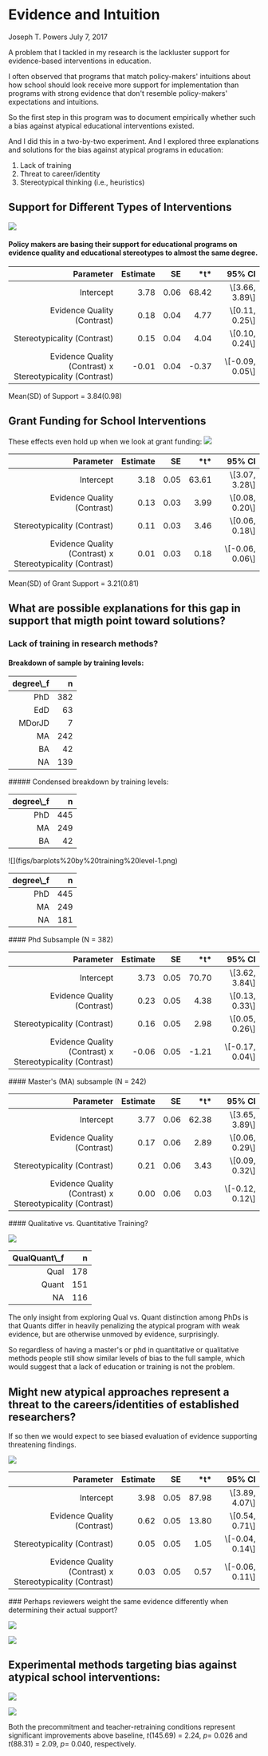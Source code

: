 Evidence and Intuition
================
Joseph T. Powers
July 7, 2017

A problem that I tackled in my research is the lackluster support for evidence-based interventions in education.

I often observed that programs that match policy-makers' intuitions about how school should look receive more support for implementation than programs with strong evidence that don't resemble policy-makers' expectations and intuitions.

So the first step in this program was to document empirically whether such a bias against atypical educational interventions existed.

And I did this in a two-by-two experiment. And I explored three explanations and solutions for the bias against atypical programs in education:

1.  Lack of training
2.  Threat to career/identity
3.  Stereotypical thinking (i.e., heuristics)

Support for Different Types of Interventions
--------------------------------------------

![](figs/support_hlm%20and%20barplot-1.png)

#### Policy makers are basing their support for educational programs on evidence quality and educational stereotypes to almost the same degree.

<?xml version="1.0" encoding="UTF-8"?>
<table class="table" style="margin-left: auto; margin-right: auto;">
<thead>
<tr>
<th style="text-align:right;">
Parameter
</th>
<th style="text-align:right;">
Estimate
</th>
<th style="text-align:right;">
SE
</th>
<th style="text-align:right;">
*t*
</th>
<th style="text-align:right;">
95% CI
</th>
</tr>
</thead>
<tbody>
<tr>
<td style="text-align:right;">
Intercept
</td>
<td style="text-align:right;">
3.78
</td>
<td style="text-align:right;">
0.06
</td>
<td style="text-align:right;">
68.42
</td>
<td style="text-align:right;">
\[3.66, 3.89\]
</td>
</tr>
<tr>
<td style="text-align:right;">
Evidence Quality (Contrast)
</td>
<td style="text-align:right;">
0.18
</td>
<td style="text-align:right;">
0.04
</td>
<td style="text-align:right;">
4.77
</td>
<td style="text-align:right;">
\[0.11, 0.25\]
</td>
</tr>
<tr>
<td style="text-align:right;">
Stereotypicality (Contrast)
</td>
<td style="text-align:right;">
0.15
</td>
<td style="text-align:right;">
0.04
</td>
<td style="text-align:right;">
4.04
</td>
<td style="text-align:right;">
\[0.10, 0.24\]
</td>
</tr>
<tr>
<td style="text-align:right;">
Evidence Quality (Contrast) x Stereotypicality (Contrast)
</td>
<td style="text-align:right;">
-0.01
</td>
<td style="text-align:right;">
0.04
</td>
<td style="text-align:right;">
-0.37
</td>
<td style="text-align:right;">
\[-0.09, 0.05\]
</td>
</tr>
</tbody>
</table>
Mean(SD) of Support = 3.84(0.98)

Grant Funding for School Interventions
--------------------------------------

These effects even hold up when we look at grant funding: ![](figs/grant_hlm%20&%20bar%20plot-1.png)
<?xml version="1.0" encoding="UTF-8"?>
<table class="table" style="margin-left: auto; margin-right: auto;">
<thead>
<tr>
<th style="text-align:right;">
Parameter
</th>
<th style="text-align:right;">
Estimate
</th>
<th style="text-align:right;">
SE
</th>
<th style="text-align:right;">
*t*
</th>
<th style="text-align:right;">
95% CI
</th>
</tr>
</thead>
<tbody>
<tr>
<td style="text-align:right;">
Intercept
</td>
<td style="text-align:right;">
3.18
</td>
<td style="text-align:right;">
0.05
</td>
<td style="text-align:right;">
63.61
</td>
<td style="text-align:right;">
\[3.07, 3.28\]
</td>
</tr>
<tr>
<td style="text-align:right;">
Evidence Quality (Contrast)
</td>
<td style="text-align:right;">
0.13
</td>
<td style="text-align:right;">
0.03
</td>
<td style="text-align:right;">
3.99
</td>
<td style="text-align:right;">
\[0.08, 0.20\]
</td>
</tr>
<tr>
<td style="text-align:right;">
Stereotypicality (Contrast)
</td>
<td style="text-align:right;">
0.11
</td>
<td style="text-align:right;">
0.03
</td>
<td style="text-align:right;">
3.46
</td>
<td style="text-align:right;">
\[0.06, 0.18\]
</td>
</tr>
<tr>
<td style="text-align:right;">
Evidence Quality (Contrast) x Stereotypicality (Contrast)
</td>
<td style="text-align:right;">
0.01
</td>
<td style="text-align:right;">
0.03
</td>
<td style="text-align:right;">
0.18
</td>
<td style="text-align:right;">
\[-0.06, 0.06\]
</td>
</tr>
</tbody>
</table>
Mean(SD) of Grant Support = 3.21(0.81)

What are possible explanations for this gap in support that migth point toward solutions?
-----------------------------------------------------------------------------------------

### Lack of training in research methods?

#### Breakdown of sample by training levels:

<?xml version="1.0" encoding="UTF-8"?>
<table class="table table-striped" style="width: auto !important; text-align: right;">
<thead>
<tr>
<th style="text-align:right;">
degree\_f
</th>
<th style="text-align:right;">
n
</th>
</tr>
</thead>
<tbody>
<tr>
<td style="text-align:right;">
PhD
</td>
<td style="text-align:right;">
382
</td>
</tr>
<tr>
<td style="text-align:right;">
EdD
</td>
<td style="text-align:right;">
63
</td>
</tr>
<tr>
<td style="text-align:right;">
MDorJD
</td>
<td style="text-align:right;">
7
</td>
</tr>
<tr>
<td style="text-align:right;">
MA
</td>
<td style="text-align:right;">
242
</td>
</tr>
<tr>
<td style="text-align:right;">
BA
</td>
<td style="text-align:right;">
42
</td>
</tr>
<tr>
<td style="text-align:right;">
NA
</td>
<td style="text-align:right;">
139
</td>
</tr>
</tbody>
</table>
##### Condensed breakdown by training levels:

<?xml version="1.0" encoding="UTF-8"?>
<table class="table table-striped" style="width: auto !important; text-align: right;">
<thead>
<tr>
<th style="text-align:right;">
degree\_f
</th>
<th style="text-align:right;">
n
</th>
</tr>
</thead>
<tbody>
<tr>
<td style="text-align:right;">
PhD
</td>
<td style="text-align:right;">
445
</td>
</tr>
<tr>
<td style="text-align:right;">
MA
</td>
<td style="text-align:right;">
249
</td>
</tr>
<tr>
<td style="text-align:right;">
BA
</td>
<td style="text-align:right;">
42
</td>
</tr>
</tbody>
</table>
![](figs/barplots%20by%20training%20level-1.png)
<?xml version="1.0" encoding="UTF-8"?>
<table class="table table-striped" style="width: auto !important; text-align: right;">
<thead>
<tr>
<th style="text-align:right;">
degree\_f
</th>
<th style="text-align:right;">
n
</th>
</tr>
</thead>
<tbody>
<tr>
<td style="text-align:right;">
PhD
</td>
<td style="text-align:right;">
445
</td>
</tr>
<tr>
<td style="text-align:right;">
MA
</td>
<td style="text-align:right;">
249
</td>
</tr>
<tr>
<td style="text-align:right;">
NA
</td>
<td style="text-align:right;">
181
</td>
</tr>
</tbody>
</table>
#### Phd Subsample (N = 382)

<?xml version="1.0" encoding="UTF-8"?>
<table class="table" style="margin-left: auto; margin-right: auto;">
<thead>
<tr>
<th style="text-align:right;">
Parameter
</th>
<th style="text-align:right;">
Estimate
</th>
<th style="text-align:right;">
SE
</th>
<th style="text-align:right;">
*t*
</th>
<th style="text-align:right;">
95% CI
</th>
</tr>
</thead>
<tbody>
<tr>
<td style="text-align:right;">
Intercept
</td>
<td style="text-align:right;">
3.73
</td>
<td style="text-align:right;">
0.05
</td>
<td style="text-align:right;">
70.70
</td>
<td style="text-align:right;">
\[3.62, 3.84\]
</td>
</tr>
<tr>
<td style="text-align:right;">
Evidence Quality (Contrast)
</td>
<td style="text-align:right;">
0.23
</td>
<td style="text-align:right;">
0.05
</td>
<td style="text-align:right;">
4.38
</td>
<td style="text-align:right;">
\[0.13, 0.33\]
</td>
</tr>
<tr>
<td style="text-align:right;">
Stereotypicality (Contrast)
</td>
<td style="text-align:right;">
0.16
</td>
<td style="text-align:right;">
0.05
</td>
<td style="text-align:right;">
2.98
</td>
<td style="text-align:right;">
\[0.05, 0.26\]
</td>
</tr>
<tr>
<td style="text-align:right;">
Evidence Quality (Contrast) x Stereotypicality (Contrast)
</td>
<td style="text-align:right;">
-0.06
</td>
<td style="text-align:right;">
0.05
</td>
<td style="text-align:right;">
-1.21
</td>
<td style="text-align:right;">
\[-0.17, 0.04\]
</td>
</tr>
</tbody>
</table>
#### Master's (MA) subsample (N = 242)

<?xml version="1.0" encoding="UTF-8"?>
<table class="table" style="margin-left: auto; margin-right: auto;">
<thead>
<tr>
<th style="text-align:right;">
Parameter
</th>
<th style="text-align:right;">
Estimate
</th>
<th style="text-align:right;">
SE
</th>
<th style="text-align:right;">
*t*
</th>
<th style="text-align:right;">
95% CI
</th>
</tr>
</thead>
<tbody>
<tr>
<td style="text-align:right;">
Intercept
</td>
<td style="text-align:right;">
3.77
</td>
<td style="text-align:right;">
0.06
</td>
<td style="text-align:right;">
62.38
</td>
<td style="text-align:right;">
\[3.65, 3.89\]
</td>
</tr>
<tr>
<td style="text-align:right;">
Evidence Quality (Contrast)
</td>
<td style="text-align:right;">
0.17
</td>
<td style="text-align:right;">
0.06
</td>
<td style="text-align:right;">
2.89
</td>
<td style="text-align:right;">
\[0.06, 0.29\]
</td>
</tr>
<tr>
<td style="text-align:right;">
Stereotypicality (Contrast)
</td>
<td style="text-align:right;">
0.21
</td>
<td style="text-align:right;">
0.06
</td>
<td style="text-align:right;">
3.43
</td>
<td style="text-align:right;">
\[0.09, 0.32\]
</td>
</tr>
<tr>
<td style="text-align:right;">
Evidence Quality (Contrast) x Stereotypicality (Contrast)
</td>
<td style="text-align:right;">
0.00
</td>
<td style="text-align:right;">
0.06
</td>
<td style="text-align:right;">
0.03
</td>
<td style="text-align:right;">
\[-0.12, 0.12\]
</td>
</tr>
</tbody>
</table>
#### Qualitative vs. Quantitative Training?

![](figs/barplots%20qualquant-1.png)
<?xml version="1.0" encoding="UTF-8"?>
<table class="table table-striped" style="width: auto !important; text-align: right;">
<thead>
<tr>
<th style="text-align:right;">
QualQuant\_f
</th>
<th style="text-align:right;">
n
</th>
</tr>
</thead>
<tbody>
<tr>
<td style="text-align:right;">
Qual
</td>
<td style="text-align:right;">
178
</td>
</tr>
<tr>
<td style="text-align:right;">
Quant
</td>
<td style="text-align:right;">
151
</td>
</tr>
<tr>
<td style="text-align:right;">
NA
</td>
<td style="text-align:right;">
116
</td>
</tr>
</tbody>
</table>
The only insight from exploring Qual vs. Quant distinction among PhDs is that Quants differ in heavily penalizing the atypical program with weak evidence, but are otherwise unmoved by evidence, surprisingly.

So regardless of having a master's or phd in quantitative or qualitative methods people still show similar levels of bias to the full sample, which would suggest that a lack of education or training is not the problem.

Might new atypical approaches represent a threat to the careers/identities of established researchers?
------------------------------------------------------------------------------------------------------

If so then we would expect to see biased evaluation of evidence supporting threatening findings.

![](figs/bar%20plot%20of%20eval%20quality%20rating-1.png)
<?xml version="1.0" encoding="UTF-8"?>
<table class="table" style="margin-left: auto; margin-right: auto;">
<thead>
<tr>
<th style="text-align:right;">
Parameter
</th>
<th style="text-align:right;">
Estimate
</th>
<th style="text-align:right;">
SE
</th>
<th style="text-align:right;">
*t*
</th>
<th style="text-align:right;">
95% CI
</th>
</tr>
</thead>
<tbody>
<tr>
<td style="text-align:right;">
Intercept
</td>
<td style="text-align:right;">
3.98
</td>
<td style="text-align:right;">
0.05
</td>
<td style="text-align:right;">
87.98
</td>
<td style="text-align:right;">
\[3.89, 4.07\]
</td>
</tr>
<tr>
<td style="text-align:right;">
Evidence Quality (Contrast)
</td>
<td style="text-align:right;">
0.62
</td>
<td style="text-align:right;">
0.05
</td>
<td style="text-align:right;">
13.80
</td>
<td style="text-align:right;">
\[0.54, 0.71\]
</td>
</tr>
<tr>
<td style="text-align:right;">
Stereotypicality (Contrast)
</td>
<td style="text-align:right;">
0.05
</td>
<td style="text-align:right;">
0.05
</td>
<td style="text-align:right;">
1.05
</td>
<td style="text-align:right;">
\[-0.04, 0.14\]
</td>
</tr>
<tr>
<td style="text-align:right;">
Evidence Quality (Contrast) x Stereotypicality (Contrast)
</td>
<td style="text-align:right;">
0.03
</td>
<td style="text-align:right;">
0.05
</td>
<td style="text-align:right;">
0.57
</td>
<td style="text-align:right;">
\[-0.06, 0.11\]
</td>
</tr>
</tbody>
</table>
### Perhaps reviewers weight the same evidence differently when determining their actual support?

![](figs/fig.support_3way-1.png)

![](figs/unnamed-chunk-4-1.png)

Experimental methods targeting bias against atypical school interventions:
--------------------------------------------------------------------------

![](figs/first%20reveal%20of%202016%20experiment-1.png)

![](figs/plot%20of%202016%20experiment-1.png)

Both the precommitment and teacher-retraining conditions represent significant improvements above baseline, *t*(145.69) = 2.24, *p*= 0.026 and *t*(88.31) = 2.09, *p*= 0.040, respectively.
